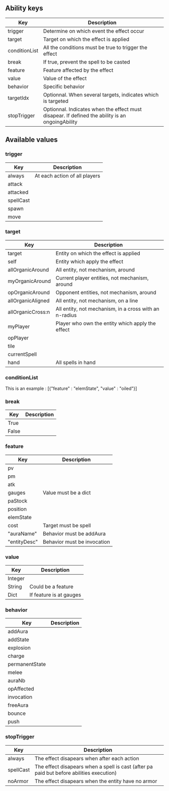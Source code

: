 ## Ability keys

| Key | Description |
|-----|-------------|
| trigger | Determine on which event the effect occur |
| target | Target on which the effect is applied |
| conditionList | All the conditions must be true to trigger the effect |
| break | If true, prevent the spell to be casted |
| feature | Feature affected by the effect |
| value | Value of the effect |
| behavior | Specific behavior |
| targetIdx | Optionnal. When several targets, indicates which is targeted |
| stopTrigger | Optionnal. Indicates when the effect must disapear. If defined the ability is an ongoingAbility |

## Available values

### trigger

| Key | Description |
|-----|-------------|
| always | At each action of all players |
| attack | |
| attacked | |
| spellCast | |
| spawn | |
| move | |

### target

| Key | Description |
|-----|-------------|
| target | Entity on which the effect is applied |
| self | Entity which apply the effect |
| allOrganicAround | All entity, not mechanism, around |
| myOrganicAround | Current player entities, not mechanism, around |
| opOrganicAround | Opponent entities, not mechanism, around |
| allOrganicAligned | All entity, not mechanism, on a line |
| allOrganicCross:n | All entity, not mechanism, in a cross with an n-radius |
| myPlayer | Player who own the entity which apply the effect |
| opPlayer | |
| tile | |
| currentSpell |  |
| hand | All spells in hand |

### conditionList

This is an example : [{"feature" : "elemState", "value" : "oiled"}]

### break

| Key | Description |
|-----|-------------|
| True | |
| False | |

### feature

| Key | Description |
|-----|-------------|
| pv | |
| pm | |
| atk | |
| gauges | Value must be a dict |
| paStock | |
| position | |
| elemState | |
| cost | Target must be spell |
| "auraName" | Behavior must be addAura |
| "entityDesc" | Behavior must be invocation |

### value

| Key | Description |
|-----|-------------|
| Integer | |
| String | Could be a feature |
| Dict | If feature is at gauges |

### behavior

| Key | Description |
|-----|-------------|
| addAura |  |
| addState |  |
| explosion |  |
| charge |  |
| permanentState |  |
| melee |  |
| auraNb |  |
| opAffected |  |
| invocation |  |
| freeAura |  |
| bounce |  |
| push |  |

### stopTrigger

| Key | Description |
|-----|-------------|
| always | The effect disapears when after each action |
| spellCast | The effect disapears when a spell is cast (after pa paid but before abilities execution) |
| noArmor | The effect disapears when the entity have no armor |


